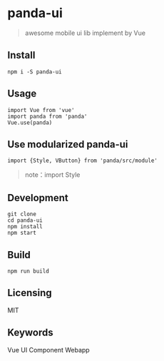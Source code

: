 # panda-ui
> awesome mobile ui lib implement by Vue


## Install

```shell
npm i -S panda-ui
```
## Usage

```
import Vue from 'vue'
import panda from 'panda'
Vue.use(panda)
```

## Use modularized panda-ui

```
import {Style, VButton} from 'panda/src/module'
```
> note：import Style


## Development


```shell
git clone
cd panda-ui
npm install
npm start
```

## Build

```shell
npm run build
```

## Licensing

MIT

## Keywords

Vue UI Component Webapp





